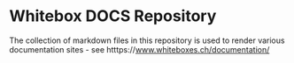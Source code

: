 # Whitebox DOCS Repository

The collection of markdown files in this repository is used to render various documentation sites - see htttps://www.whiteboxes.ch/documentation/
